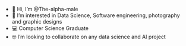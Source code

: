 - 👋 Hi, I’m @The-alpha-male
- 👀 I’m interested in Data Science, Software engineering, photography and graphic designs
- 💻 Computer Science Graduate
- 🤓 I’m looking to collaborate on any data science and AI project 


<!---
The-alpha-male/The-alpha-male is a ✨ special ✨ repository because its `README.md` (this file) appears on your GitHub profile.
You can click the Preview link to take a look at your changes.
--->
